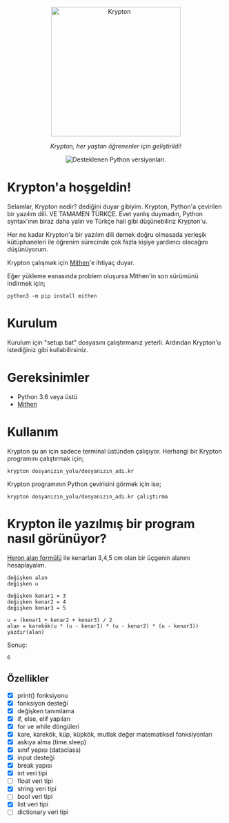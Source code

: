 <p align="center">
  <a href="#"><img src="https://raw.githubusercontent.com/beratcmn/krypton/main/src/icon_600x600.png" width="300" alt="Krypton"></a>
</p>
<p align="center">
    <em>Krypton, her yaştan öğrenenler için geliştirildi!</em>
</p>
<p align="center">
 <img src="https://img.shields.io/pypi/pyversions/Django?color=%23&label=Python" alt="Desteklenen Python versiyonları.">
</p>

# Krypton'a hoşgeldin!

Selamlar, Krypton nedir? dediğini duyar gibiyim. Krypton, Python'a çevirilen bir yazılım dili. VE TAMAMEN TÜRKÇE. Evet yanlış duymadın, Python syntax'ının biraz daha yalın ve Türkçe hali gibi düşünebiliriz Krypton'u.

Her ne kadar Krypton'a bir yazılım dili demek doğru olmasada yerleşik kütüphaneleri ile öğrenim sürecinde çok fazla kişiye yardımcı olacağını düşünüyorum.

Krypton çalışmak için [Mithen](https://github.com/beratcmn/mithen)'e ihtiyaç duyar.

Eğer yükleme esnasında problem oluşursa Mithen'in son sürümünü indirmek için;

```
python3 -m pip install mithen
```

# Kurulum

Kurulum için "setup.bat" dosyasını çalıştırmanız yeterli. Ardından Krypton'u istediğiniz gibi kullabilirsiniz.

# Gereksinimler

- Python 3.6 veya üstü
- [Mithen](https://github.com/beratcmn/mithen)

# Kullanım

Krypton şu an için sadece terminal üstünden çalışıyor. Herhangi bir Krypton programını çalıştırmak için;

```
krypton dosyanızın_yolu/dosyanızın_adı.kr
```

Krypton programının Python çevirisini görmek için ise;

```
krypton dosyanızın_yolu/dosyanızın_adı.kr çalıştırma
```

# Krypton ile yazılmış bir program nasıl görünüyor?

[Heron alan formülü](https://tr.wikipedia.org/wiki/Heron_form%C3%BCl%C3%BC) ile kenarları 3,4,5 cm olan bir üçgenin alanını hesaplayalım.

```
değişken alan
değişken u

değişken kenar1 = 3
değişken kenar2 = 4
değişken kenar3 = 5

u = (kenar1 + kenar2 + kenar3) / 2
alan = karekök(u * (u - kenar1) * (u - kenar2) * (u - kenar3))
yazdır(alan)
```

Sonuç:

```
6
```

## Özellikler

- [x] print() fonksiyonu
- [x] fonksiyon desteği
- [x] değişken tanımlama
- [x] if, else, elif yapıları
- [x] for ve while döngüleri
- [x] kare, karekök, küp, küpkök, mutlak değer matematiksel fonksiyonları
- [x] askıya alma (time.sleep)
- [x] sınıf yapısı (dataclass)
- [x] input desteği
- [x] break yapısı
- [x] int veri tipi
- [ ] float veri tipi
- [x] string veri tipi
- [ ] bool veri tipi
- [x] list veri tipi
- [ ] dictionary veri tipi

